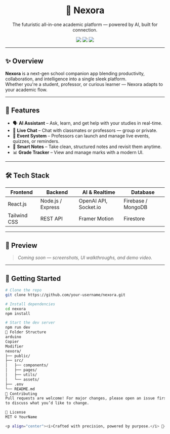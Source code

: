 <h1 align="center">🌌 Nexora</h1>
<p align="center">The futuristic all-in-one academic platform — powered by AI, built for connection.</p>

<p align="center">
  <img src="https://img.shields.io/badge/Status-Under%20Development-blueviolet?style=flat-square" />
  <img src="https://img.shields.io/badge/Made%20With-React-61DAFB?style=flat-square&logo=react&logoColor=white" />
  <img src="https://img.shields.io/badge/AI-OpenAI-ffce00?style=flat-square&logo=openai&logoColor=black" />
</p>

---

## ✨ Overview

**Nexora** is a next-gen school companion app blending productivity, collaboration, and intelligence into a single sleek platform.  
Whether you're a student, professor, or curious learner — Nexora adapts to your academic flow.

---

## 🧠 Features

- 🗣️ **AI Assistant** – Ask, learn, and get help with your studies in real-time.
- 💬 **Live Chat** – Chat with classmates or professors — group or private.
- 📅 **Event System** – Professors can launch and manage live events, quizzes, or reminders.
- 📝 **Smart Notes** – Take clean, structured notes and revisit them anytime.
- 📊 **Grade Tracker** – View and manage marks with a modern UI.

---

## 🛠️ Tech Stack

| Frontend         | Backend           | AI & Realtime         | Database        |
|------------------|-------------------|------------------------|------------------|
| React.js         | Node.js / Express | OpenAI API, Socket.io  | Firebase / MongoDB |
| Tailwind CSS     | REST API          | Framer Motion          | Firestore         |

---

## 📸 Preview

> _Coming soon — screenshots, UI walkthroughs, and demo video._

---

## 🚀 Getting Started

```bash
# Clone the repo
git clone https://github.com/your-username/nexora.git

# Install dependencies
cd nexora
npm install

# Start the dev server
npm run dev
🧩 Folder Structure
arduino
Copier
Modifier
nexora/
├── public/
├── src/
│   ├── components/
│   ├── pages/
│   ├── utils/
│   └── assets/
├── .env
└── README.md
🤝 Contributing
Pull requests are welcome! For major changes, please open an issue first
to discuss what you’d like to change.

📜 License
MIT © YourName

<p align="center"><i>Crafted with precision, powered by purpose.</i> 🚀</p> ```
